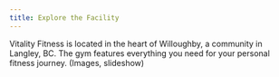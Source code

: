 ```yaml
---
title: Explore the Facility
---
```

Vitality Fitness is located in the heart of Willoughby, a community in Langley, BC. The gym features everything you need for your personal fitness journey.
(Images, slideshow)